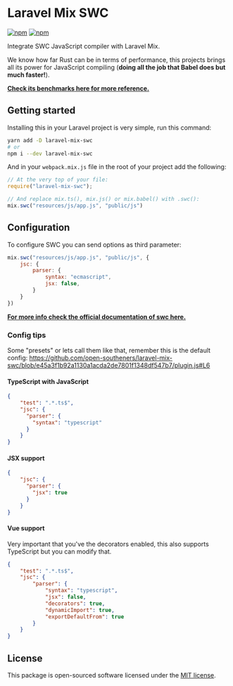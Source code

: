 # Laravel Mix SWC

[![npm](https://img.shields.io/npm/v/laravel-mix-swc)](https://www.npmjs.com/package/laravel-mix-swc) [![npm](https://img.shields.io/npm/dw/laravel-mix-swc)](https://www.npmjs.com/package/laravel-mix-swc)

Integrate SWC JavaScript compiler with Laravel Mix.

We know how far Rust can be in terms of performance, this projects brings all its power for JavaScript compiling (**doing all the job that Babel does but much faster!**).

[**Check its benchmarks here for more reference.**](https://swc.rs/docs/benchmarks)

## Getting started

Installing this in your Laravel project is very simple, run this command:

```sh
yarn add -D laravel-mix-swc
# or
npm i --dev laravel-mix-swc
```

And in your `webpack.mix.js` file in the root of your project add the following:

```js
// At the very top of your file:
require("laravel-mix-swc");

// And replace mix.ts(), mix.js() or mix.babel() with .swc():
mix.swc("resources/js/app.js", "public/js")
```

## Configuration

To configure SWC you can send options as third parameter:

```js
mix.swc("resources/js/app.js", "public/js", {
    jsc: {
        parser: {
            syntax: "ecmascript",
            jsx: false,
        }
    }
})
```

[**For more info check the official documentation of swc here.**](https://swc.rs/docs/configuration/compilation)

### Config tips

Some "presets" or lets call them like that, remember this is the default config: https://github.com/open-southeners/laravel-mix-swc/blob/e45a3f1b92a1130a1acda2de7801f1348df547b7/plugin.js#L6

#### TypeScript with JavaScript

```json
{
    "test": ".*.ts$",
    "jsc": {
      "parser": {
        "syntax": "typescript"
      }
    }
}
```

#### JSX support

```json
{
    "jsc": {
      "parser": {
        "jsx": true
      }
    }
}
```

#### Vue support

Very important that you've the decorators enabled, this also supports TypeScript but you can modify that.

```json
{
    "test": ".*.ts$",
    "jsc": {
        "parser": {
            "syntax": "typescript",
            "jsx": false,
            "decorators": true,
            "dynamicImport": true,
            "exportDefaultFrom": true
        }
    }
}
```

## License

This package is open-sourced software licensed under the [MIT license](https://opensource.org/licenses/MIT).